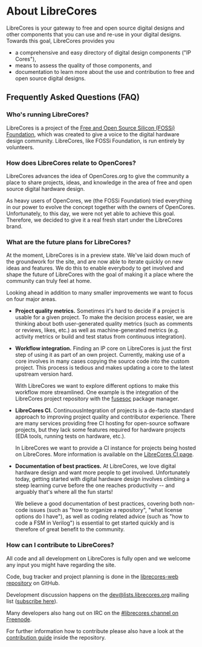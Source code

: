 # About LibreCores

LibreCores is your gateway to free and open source digital designs and other components that you can use and re-use in your digital designs.
Towards this goal, LibreCores provides you

- a comprehensive and easy directory of digital design components ("IP Cores"),
- means to assess the quality of those components, and
- documentation to learn more about the use and contribution to free and open source digital designs.


## Frequently Asked Questions (FAQ)

### Who's running LibreCores?
LibreCores is a project of the [Free and Open Source Silicon (FOSSi) Foundation](http://www.fossi-foundation.org), which was created to give a voice to the digital hardware design community. LibreCores, like FOSSi Foundation, is run entirely by volunteers.

### How does LibreCores relate to OpenCores?
LibreCores advances the idea of OpenCores.org to give the community a place to share projects, ideas, and knowledge in the area of free and open source digital hardware design.

As heavy users of OpenCores, we (the FOSSi Foundation) tried everything in our power to evolve the concept together with the owners of OpenCores. Unfortunately, to this day, we were not yet able to achieve this goal.
Therefore, we decided to give it a real fresh start under the LibreCores brand.

### What are the future plans for LibreCores?
At the moment, LibreCores is in a preview state.
We've laid down much of the groundwork for the site, and are now able to iterate quickly on new ideas and features.
We do this to enable everybody to get involved and shape the future of LibreCores with the goal of making it a place where the community can truly feel at home.

Looking ahead in addition to many smaller improvements we want to focus on four major areas.

- **Project quality metrics.** Sometimes it's hard to decide if a project is usable for a given project. To make the decision process easier, we are thinking about both user-generated quality metrics (such as comments or reviews, likes, etc.) as well as machine-generated metrics (e.g. activity metrics or build and test status from continuous integration).
- **Workflow integration.** Finding an IP core on LibreCores is just the first step of using it as part of an own project. Currently, making use of a core  involves in many cases copying the source code into the custom project. This process is tedious and makes updating a core to the latest upstream version hard.

  With LibreCores we want to explore different options to make this workflow more streamlined. One example is the integration of the LibreCores project repository with the [fusesoc](https://github.com/olofk/fusesoc) package manager.
- **LibreCores CI.** ContinuousIntegration of projects is a de-facto standard approach to improving project quality and contributor experience.
There are many services providing free CI hosting for open-source software projects,
but they lack some features required for hardware projects (EDA tools, running tests on hardware, etc.).

  In LibreCores we want to provide a CI instance for projects being hosted on LibreCores.
  More information is available on the [LibreCores CI page](./librecores-ci).
- **Documentation of best practices.** At LibreCores, we love digital hardware design and want more people to get involved. Unfortunately today, getting started with digital hardware design involves climbing a steep learning curve before the one reaches productivity -- and arguably that's where all the fun starts!

  We believe a good documentation of best practices, covering both non-code issues (such as "how to organize a repository", "what license options do I have"), as well as coding related advice (such as "how to code a FSM in Verilog") is essential to get started quickly and is therefore of great benefit to the community.

### How can I contribute to LibreCores?
All code and all development on LibreCores is fully open and we welcome any input you might have regarding the site.

Code, bug tracker and project planning is done in the [librecores-web repository](https://github.com/librecores/librecores-web) on GitHub.

Development discussion happens on the [dev@lists.librecores.org](mailto:dev@lists.librecores.org) mailing list ([subscribe here](https://lists.librecores.org/listinfo/dev)).

Many developers also hang out on IRC on the [#librecores channel on Freenode](http://webchat.freenode.net?channels=%23librecores&uio=d4).

For further information how to contribute please also have a look at the [contribution guide](https://github.com/librecores/librecores-web/blob/master/CONTRIBUTING.md) inside the repository.
